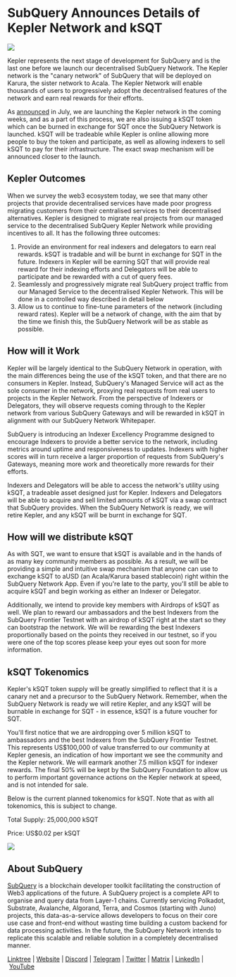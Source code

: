 # SubQuery Announces Details of Kepler Network and kSQT

![](https://miro.medium.com/max/1400/0*r0hvOjP68EuNrQJ1)

Kepler represents the next stage of development for SubQuery and is the last one before we launch our decentralised SubQuery Network. The Kepler network is the "canary network" of SubQuery that will be deployed on Karura, the sister network to Acala. The Kepler Network will enable thousands of users to progressively adopt the decentralised features of the network and earn real rewards for their efforts.

As [announced](./20220712-public-sale-postponed.md) in July, we are launching the Kepler network in the coming weeks, and as a part of this process, we are also issuing a kSQT token which can be burned in exchange for SQT once the SubQuery Network is launched. kSQT will be tradeable while Kepler is online allowing more people to buy the token and participate, as well as allowing indexers to sell kSQT to pay for their infrastructure. The exact swap mechanism will be announced closer to the launch.

## Kepler Outcomes

When we survey the web3 ecosystem today, we see that many other projects that provide decentralised services have made poor progress migrating customers from their centralised services to their decentralised alternatives. Kepler is designed to migrate real projects from our managed service to the decentralised SubQuery Kepler Network while providing incentives to all. It has the following three outcomes:

1. Provide an environment for real indexers and delegators to earn real rewards. kSQT is tradable and will be burnt in exchange for SQT in the future. Indexers in Kepler will be earning SQT that will provide real reward for their indexing efforts and Delegators will be able to participate and be rewarded with a cut of query fees.
2. Seamlessly and progressively migrate real SubQuery project traffic from our Managed Service to the decentralised Kepler Network. This will be done in a controlled way described in detail below
3. Allow us to continue to fine-tune parameters of the network (including reward rates). Kepler will be a network of change, with the aim that by the time we finish this, the SubQuery Network will be as stable as possible.

## How will it Work

Kepler will be largely identical to the SubQuery Network in operation, with the main differences being the use of the kSQT token, and that there are no consumers in Kepler. Instead, SubQuery's Managed Service will act as the sole consumer in the network, proxying real requests from real users to projects in the Kepler Network. From the perspective of Indexers or Delegators, they will observe requests coming through to the Kepler network from various SubQuery Gateways and will be rewarded in kSQT in alignment with our SubQuery Network Whitepaper.

SubQuery is introducing an Indexer Excellency Programme designed to encourage Indexers to provide a better service to the network, including metrics around uptime and responsiveness to updates. Indexers with higher scores will in turn receive a larger proportion of requests from SubQuery's Gateways, meaning more work and theoretically more rewards for their efforts.

Indexers and Delegators will be able to access the network's utility using kSQT, a tradeable asset designed just for Kepler. Indexers and Delegators will be able to acquire and sell limited amounts of kSQT via a swap contract that SubQuery provides. When the SubQuery Network is ready, we will retire Kepler, and any kSQT will be burnt in exchange for SQT.

## How will we distribute kSQT

As with SQT, we want to ensure that kSQT is available and in the hands of as many key community members as possible. As a result, we will be providing a simple and intuitive swap mechanism that anyone can use to exchange kSQT to aUSD (an Acala/Karura based stablecoin) right within the SubQuery Network App. Even if you're late to the party, you'll still be able to acquire kSQT and begin working as either an Indexer or Delegator.

Additionally, we intend to provide key members with Airdrops of kSQT as well. We plan to reward our ambassadors and the best Indexers from the SubQuery Frontier Testnet with an airdrop of kSQT right at the start so they can bootstrap the network. We will be rewarding the best Indexers proportionally based on the points they received in our testnet, so if you were one of the top scores please keep your eyes out soon for more information.

## kSQT Tokenomics

Kepler's kSQT token supply will be greatly simplified to reflect that it is a canary net and a precursor to the SubQuery Network. Remember, when the SubQuery Network is ready we will retire Kepler, and any kSQT will be burnable in exchange for SQT - in essence, kSQT is a future voucher for SQT.

You'll first notice that we are airdropping over 5 million kSQT to ambassadors and the best Indexers from the SubQuery Frontier Testnet. This represents US$100,000 of value transferred to our community at Kepler genesis, an indication of how important we see the community and the Kepler network. We will earmark another 7.5 million kSQT for indexer rewards. The final 50% will be kept by the SubQuery Foundation to allow us to perform important governance actions on the Kepler network at speed, and is not intended for sale.

Below is the current planned tokenomics for kSQT. Note that as with all tokenomics, this is subject to change.

Total Supply: 25,000,000 kSQT

Price: US$0.02 per kSQT

![](https://miro.medium.com/max/1400/0*czwu5DQCwydKy8R4)

## About SubQuery

[SubQuery](https://subquery.network/) is a blockchain developer toolkit facilitating the construction of Web3 applications of the future. A SubQuery project is a complete API to organise and query data from Layer-1 chains. Currently servicing Polkadot, Substrate, Avalanche, Algorand, Terra, and Cosmos (starting with Juno) projects, this data-as-a-service allows developers to focus on their core use case and front-end without wasting time building a custom backend for data processing activities. In the future, the SubQuery Network intends to replicate this scalable and reliable solution in a completely decentralised manner.

​​[Linktree](https://linktr.ee/subquerynetwork) | [Website](https://subquery.network/) | [Discord](https://discord.com/invite/78zg8aBSMG) | [Telegram](https://t.me/subquerynetwork) | [Twitter](https://twitter.com/subquerynetwork) | [Matrix](https://matrix.to/#/#subquery:matrix.org) | [LinkedIn](https://www.linkedin.com/company/subquery) | [YouTube](https://www.youtube.com/channel/UCi1a6NUUjegcLHDFLr7CqLw)

